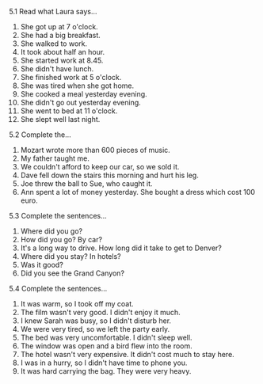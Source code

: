 5.1 Read what Laura says...
  1. She got up at 7 o'clock.
  2. She had a big breakfast.
  3. She walked to work.
  4. It took about half an hour.
  5. She started work at 8.45.
  6. She didn't have lunch.
  7. She finished work at 5 o'clock.
  8. She was tired when she got home.
  9. She cooked a meal yesterday evening.
  10. She didn't go out yesterday evening.
  11. She went to bed at 11 o'clock.
  12. She slept well last night.

5.2 Complete the...
  1. Mozart wrote more than 600 pieces of music.
  2. My father taught me.
  3. We couldn't afford to keep our car, so we sold it.
  4. Dave fell down the stairs this morning and hurt his leg.
  5. Joe threw the ball to Sue, who caught it.
  6. Ann spent a lot of money yesterday. She bought a dress which cost 100 euro.

5.3 Complete the sentences...
  1. Where did you go?
  2. How did you go? By car?
  3. It's a long way to drive. How long did it take to get to Denver?
  4. Where did you stay? In hotels?
  5. Was it good?
  6. Did you see the Grand Canyon?

5.4 Complete the sentences...
  1. It was warm, so I took off my coat.
  2. The film wasn't very good. I didn't enjoy it much.
  3. I knew Sarah was busy, so I didn't disturb her.
  4. We were very tired, so we left the party early.
  5. The bed was very uncomfortable. I didn't sleep well.
  6. The window was open and a bird flew into the room.
  7. The hotel wasn't very expensive. It didn't cost much to stay here.
  8. I was in a hurry, so I didn't have time to phone you.
  9. It was hard carrying the bag. They were very heavy.